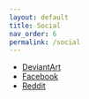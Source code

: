 ```yaml
---
layout: default
title: Social
nav_order: 6
permalink: /social
---
```


<!-- 
{: .note }
> {: .opaque }
> 
>
> 
-->

<div class="w3-card">
<div class="responsive">
<ul>
    <li><a href="https://www.deviantart.com/the-back-room" target="_blank">DeviantArt</a></li>
    <li><a href="https://www.facebook.com/profile.php?id=61572245999615" target="_blank">Facebook</a></li>
    <li><a href="/social/reddit" target="_blank">Reddit</a></li>
</ul>
</div>
</div>